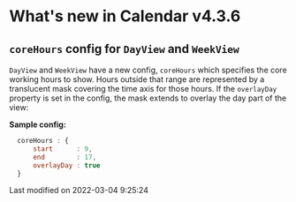# What's new in Calendar v4.3.6

## `coreHours` config for `DayView` and `WeekView` 

`DayView` and `WeekView` have a new config, `coreHours` which specifies the core working hours to show. Hours outside
that range are represented by a translucent mask covering the time axis for those hours. If the `overlayDay` property
is set in the config, the mask extends to overlay the day part of the view:

**Sample config:**

```js
  coreHours : {
      start      : 9,
      end        : 17,
      overlayDay : true
  }
```


<p class="last-modified">Last modified on 2022-03-04 9:25:24</p>